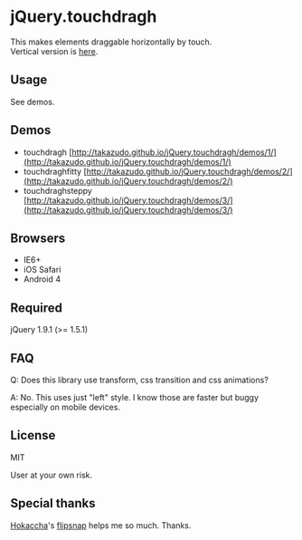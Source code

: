 # jQuery.touchdragh

This makes elements draggable horizontally by touch.  
Vertical version is [here](https://github.com/Takazudo/jQuery.touchdragv).

## Usage

See demos.

## Demos

* touchdragh [http://takazudo.github.io/jQuery.touchdragh/demos/1/](http://takazudo.github.io/jQuery.touchdragh/demos/1/)
* touchdraghfitty [http://takazudo.github.io/jQuery.touchdragh/demos/2/](http://takazudo.github.io/jQuery.touchdragh/demos/2/)
* touchdraghsteppy [http://takazudo.github.io/jQuery.touchdragh/demos/3/](http://takazudo.github.io/jQuery.touchdragh/demos/3/)

## Browsers

* IE6+
* iOS Safari
* Android 4

## Required

jQuery 1.9.1 (>= 1.5.1)

## FAQ

Q: Does this library use transform, css transition and css animations?

A: No. This uses just "left" style. I know those are faster but buggy especially on mobile devices.

## License

MIT

User at your own risk.

## Special thanks

[Hokaccha](https://github.com/hokaccha)'s [flipsnap](https://github.com/pxgrid/js-flipsnap/) helps me so much. Thanks.


